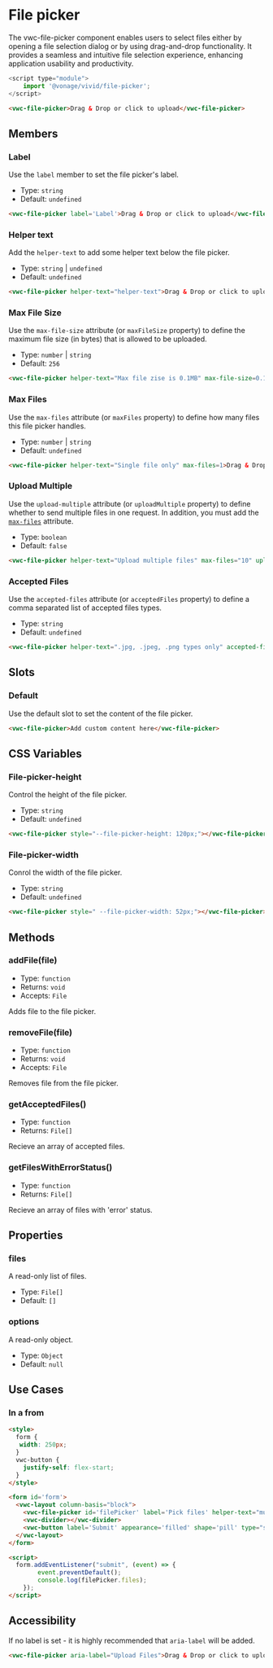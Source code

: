 # File picker

The vwc-file-picker component enables users to select files either by opening a file selection dialog or by using drag-and-drop functionality. It provides a seamless and intuitive file selection experience, enhancing application usability and productivity.

```js
<script type="module">
    import '@vonage/vivid/file-picker';
</script>
```

```html preview
<vwc-file-picker>Drag & Drop or click to upload</vwc-file-picker>
```

## Members

### Label

Use the `label` member to set the file picker's label.

- Type: `string`
- Default: `undefined`

```html preview
<vwc-file-picker label='Label'>Drag & Drop or click to upload</vwc-file-picker>
```

### Helper text

Add the `helper-text` to add some helper text below the file picker.

- Type: `string` | `undefined`
- Default: `undefined`

```html preview
<vwc-file-picker helper-text="helper-text">Drag & Drop or click to upload</vwc-file-picker>
```

### Max File Size

Use the `max-file-size` attribute (or `maxFileSize` property) to define the maximum file size (in bytes) that is allowed to be uploaded.

- Type: `number` | `string`
- Default: `256`

```html preview
<vwc-file-picker helper-text="Max file zise is 0.1MB" max-file-size=0.1>Drag & Drop or click to upload</vwc-file-picker>
```

### Max Files

Use the `max-files` attribute (or `maxFiles` property) to define how many files this file picker handles. 

- Type: `number` | `string`
- Default: `undefined`

```html preview
<vwc-file-picker helper-text="Single file only" max-files=1>Drag & Drop or click to upload</vwc-file-picker>
```
### Upload Multiple

Use the `upload-multiple` attribute (or `uploadMultiple` property) to define whether to send multiple files in one request. In addition, you must add the [`max-files`](#max-files) attribute.

- Type: `boolean`
- Default: `false`

```html preview
<vwc-file-picker helper-text="Upload multiple files" max-files="10" upload-multiple>Drag & Drop or click to upload</vwc-file-picker>
```

### Accepted Files

Use the `accepted-files` attribute (or `acceptedFiles` property) to define a comma separated list of accepted files types.

- Type: `string`
- Default: `undefined`

```html preview
<vwc-file-picker helper-text=".jpg, .jpeg, .png types only" accepted-files=".jpg, .jpeg, .png">Drag & Drop or click to upload</vwc-file-picker>
```

## Slots

### Default

Use the default slot to set the content of the file picker.

```html preview
<vwc-file-picker>Add custom content here</vwc-file-picker>
```

## CSS Variables

### File-picker-height

Control the height of the file picker.

- Type: `string`
- Default: `undefined`

```html preview
<vwc-file-picker style="--file-picker-height: 120px;"></vwc-file-picker>
```

### File-picker-width

Conrol the width of the file picker.

- Type: `string`
- Default: `undefined`

```html preview
<vwc-file-picker style=" --file-picker-width: 52px;"></vwc-file-picker>
```


## Methods

### addFile(file)

- Type: `function`
- Returns: `void`
- Accepts: `File`

Adds file to the file picker.

### removeFile(file)

- Type: `function`
- Returns: `void`
- Accepts: `File`

Removes file from the file picker.

### getAcceptedFiles()

- Type: `function`
- Returns: `File[]`

Recieve an array of accepted files.

### getFilesWithErrorStatus()

- Type: `function`
- Returns: `File[]`

Recieve an array of files with 'error' status.

## Properties

### files

A read-only list of files.

- Type: `File[]`
- Default: `[]`

### options

A read-only object.

- Type: `Object`
- Default: `null`

## Use Cases

### In a from

```html preview
<style>
  form {
   width: 250px;
  }
  vwc-button {
    justify-self: flex-start;
  }
</style>

<form id='form'>
  <vwc-layout column-basis="block">
    <vwc-file-picker id='filePicker' label='Pick files' helper-text="multiple files of any type" max-files="50" upload-multiple>Drag & Drop or click to upload</vwc-file-picker>
    <vwc-divider></vwc-divider>
    <vwc-button label='Submit' appearance='filled' shape='pill' type="submit"></vwc-button>
  </vwc-layout>
</form>

<script>
  form.addEventListener("submit", (event) => {
        event.preventDefault();
        console.log(filePicker.files);
    });
</script>
```

## Accessibility
If no label is set - it is highly recommended that `aria-label` will be added.

```html
<vwc-file-picker aria-label="Upload Files">Drag & Drop or click to upload</vwc-file-picker>
```
